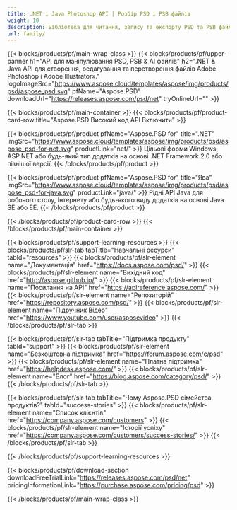 ```yaml
---
title: .NET і Java Photoshop API | Розбір PSD і PSB файлів
weight: 10
description: Бібліотека для читання, запису та експорту PSD та PSB файлів на декількох платформах. Видобування шарів та маніпулювання ними без встановлення Photoshop.
url: family/
---
```


{{< blocks/products/pf/main-wrap-class >}}
{{< blocks/products/pf/upper-banner h1="API для маніпулювання PSD, PSB & AI файлів" h2=".NET & Java API для створення, редагування та перетворення файлів Adobe Photoshop і Adobe Illustrator»." logoImageSrc="https://www.aspose.cloud/templates/aspose/img/products/psd/aspose_psd.svg" pfName="Aspose.PSD" downloadUrl="https://releases.aspose.com/psd/net" tryOnlineUrl="" >}}

{{< blocks/products/pf/main-container >}}
{{< blocks/products/pf/product-card-row title="Aspose.PSD Високий код API Включити" >}}

{{< blocks/products/pf/product pfName="Aspose.PSD for" title=".NET" imgSrc="https://www.aspose.cloud/templates/aspose/img/products/psd/aspose_psd-for-net.svg" productLink="net/" >}}
Цільові форми Windows, ASP.NET або будь-який тип додатків на основі .NET Framework 2.0 або пізнішої версії.
{{< /blocks/products/pf/product >}}

{{< blocks/products/pf/product pfName="Aspose.PSD for" title="Ява" imgSrc="https://www.aspose.cloud/templates/aspose/img/products/psd/aspose_psd-for-java.svg" productLink="java/" >}}
Рідні API Java для робочого столу, Інтернету або будь-якого виду додатків на основі Java SE або EE.
{{< /blocks/products/pf/product >}}

{{< /blocks/products/pf/product-card-row >}}
{{< /blocks/products/pf/main-container >}}

{{< blocks/products/pf/support-learning-resources >}}
{{< blocks/products/pf/slr-tab tabTitle="Навчальні ресурси" tabId="resources" >}}
{{< blocks/products/pf/slr-element name="Документація" href="https://docs.aspose.com/psd/" >}}
{{< blocks/products/pf/slr-element name="Вихідний код" href="http://aspose.github.io/" >}}
{{< blocks/products/pf/slr-element name="Посилання на API" href="https://apireference.aspose.com/" >}}
{{< blocks/products/pf/slr-element name="Репозиторій" href="https://repository.aspose.com/psd/" >}}
{{< blocks/products/pf/slr-element name="Підручник Відео" href="https://www.youtube.com/user/asposevideo" >}}
{{< /blocks/products/pf/slr-tab >}}

{{< blocks/products/pf/slr-tab tabTitle="Підтримка продукту" tabId="support" >}}
{{< blocks/products/pf/slr-element name="Безкоштовна підтримка" href="https://forum.aspose.com/c/psd" >}}
{{< blocks/products/pf/slr-element name="Платна підтримка" href="https://helpdesk.aspose.com/" >}}
{{< blocks/products/pf/slr-element name="Блог" href="https://blog.aspose.com/category/psd/" >}}
{{< /blocks/products/pf/slr-tab >}}

{{< blocks/products/pf/slr-tab tabTitle="Чому Aspose.PSD сімейства продуктів?" tabId="success-stories" >}}
{{< blocks/products/pf/slr-element name="Список клієнтів" href="https://company.aspose.com/customers" >}}
{{< blocks/products/pf/slr-element name="Історії успіху" href="https://company.aspose.com/customers/success-stories/" >}}
{{< /blocks/products/pf/slr-tab >}}

{{< /blocks/products/pf/support-learning-resources >}}

{{< blocks/products/pf/download-section downloadFreeTrialLink="https://releases.aspose.com/psd/net" pricingInformationLink="https://purchase.aspose.com/pricing/psd" >}}

{{< /blocks/products/pf/main-wrap-class >}}

